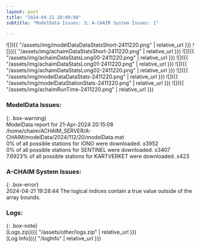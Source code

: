 ```yaml
---
layout: post
title: "2024-04-21 20:00:00"
subtitle: "ModelData Issues: 3; A-CHAIM System Issues: 1"

---
```


![]({{ "/assets/img/modelDataDataStatsShort-2411220.png" | relative_url }})
![]({{ "/assets/img/achaimDataStatsShort-2411220.png" | relative_url }})
![]({{ "/assets/img/achaimDataStatsLong00-2411220.png" | relative_url }})
![]({{ "/assets/img/achaimDataStatsLong01-2411220.png" | relative_url }})
![]({{ "/assets/img/achaimDataStatsLong02-2411220.png" | relative_url }})
![]({{ "/assets/img/modelDataDataStats-2411220.png" | relative_url }})
![]({{ "/assets/img/modelDataStationStats-2411220.png" | relative_url }})
![]({{ "/assets/img/achaimRunTime-2411220.png" | relative_url }})


### ModelData Issues:  
  
{: .box-warning}  
 ModelData report for 21-Apr-2024 20:15:08   
 /home/chaim/ACHAIM_SERVER/A-CHAIM/modelData/2024/112/20/modelData.mat   
 0% of all possible stations for IONO were downloaded. x3952   
 0% of all possible stations for SENTINEL were downloaded. x3407   
 7.6923% of all possible stations for KARTVERKET were downloaded. x423   
  
### A-CHAIM System Issues:  
  
{: .box-error}  
2024-04-21 19:28:44 The logical indices contain a true value outside of the array bounds.  

### Logs:  
  
{: .box-note}  
[Logs.zip]({{ "/assets/other/logs.zip" | relative_url }})  
[Log Info]({{ "/logInfo" | relative_url }})  
